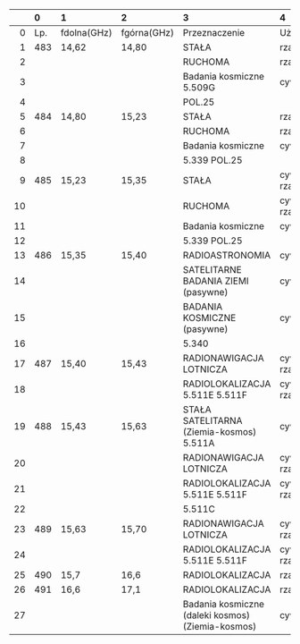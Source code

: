 |    | 0   | 1           | 2           | 3                                                 | 4               |
|---:|:----|:------------|:------------|:--------------------------------------------------|:----------------|
|  0 | Lp. | fdolna(GHz) | fgórna(GHz) | Przeznaczenie                                     | Użytkowanie     |
|  1 | 483 | 14,62       | 14,80       | STAŁA                                             | rządowe         |
|  2 |     |             |             | RUCHOMA                                           | rządowe         |
|  3 |     |             |             | Badania kosmiczne 5.509G                          | cywilne         |
|  4 |     |             |             | POL.25                                            |                 |
|  5 | 484 | 14,80       | 15,23       | STAŁA                                             | rządowe         |
|  6 |     |             |             | RUCHOMA                                           | rządowe         |
|  7 |     |             |             | Badania kosmiczne                                 | cywilne         |
|  8 |     |             |             | 5.339 POL.25                                      |                 |
|  9 | 485 | 15,23       | 15,35       | STAŁA                                             | cywilno-rządowe |
| 10 |     |             |             | RUCHOMA                                           | cywilno-rządowe |
| 11 |     |             |             | Badania kosmiczne                                 | cywilne         |
| 12 |     |             |             | 5.339 POL.25                                      |                 |
| 13 | 486 | 15,35       | 15,40       | RADIOASTRONOMIA                                   | cywilne         |
| 14 |     |             |             | SATELITARNE BADANIA ZIEMI (pasywne)               | cywilne         |
| 15 |     |             |             | BADANIA KOSMICZNE (pasywne)                       | cywilne         |
| 16 |     |             |             | 5.340                                             |                 |
| 17 | 487 | 15,40       | 15,43       | RADIONAWIGACJA LOTNICZA                           | cywilno-rządowe |
| 18 |     |             |             | RADIOLOKALIZACJA 5.511E 5.511F                    | cywilno-rządowe |
| 19 | 488 | 15,43       | 15,63       | STAŁA SATELITARNA (Ziemia-kosmos) 5.511A          | cywilne         |
| 20 |     |             |             | RADIONAWIGACJA LOTNICZA                           | cywilno-rządowe |
| 21 |     |             |             | RADIOLOKALIZACJA 5.511E 5.511F                    | cywilno-rządowe |
| 22 |     |             |             | 5.511C                                            |                 |
| 23 | 489 | 15,63       | 15,70       | RADIONAWIGACJA LOTNICZA                           | cywilno-rządowe |
| 24 |     |             |             | RADIOLOKALIZACJA 5.511E 5.511F                    | cywilno-rządowe |
| 25 | 490 | 15,7        | 16,6        | RADIOLOKALIZACJA                                  | rządowe         |
| 26 | 491 | 16,6        | 17,1        | RADIOLOKALIZACJA                                  | rządowe         |
| 27 |     |             |             | Badania kosmiczne (daleki kosmos) (Ziemia-kosmos) | cywilne         |